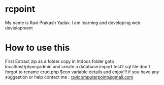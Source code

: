 # rcpoint
My name is Ravi Prakash Yadav. I am learning and developing web devlelopment

# How to use this
First Extract zip as a folder
copy in htdocs folder
goto localhost/phpmyadmin
and create a database 
import test2.sql file
don't forgot to rename crud.php $con variable details
and enjoy!!!
if you have any suggestion or help contact me : ravicomputerpoint@gmail.com
